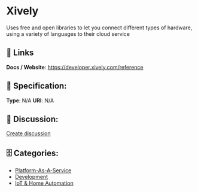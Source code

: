 # Xively


Uses free and open libraries to let you connect different types of hardware, using a variety of languages to their cloud service

##  🔗 Links
**Docs / Website**: https://developer.xively.com/reference

## 🧬 Specification:
**Type**:  N/A 
**URI**:  N/A 

## 💬 Discussion:
[Create discussion](https://github.com/apis-list/apis-list/discussions/new)

## 🗄️ Categories:
- [Platform-As-A-Service](https://github.com/apis-list/apis-list#platform-as-a-service)
- [Development](https://github.com/apis-list/apis-list#development)
- [IoT & Home Automation](https://github.com/apis-list/apis-list#iot-and-home-automation)



